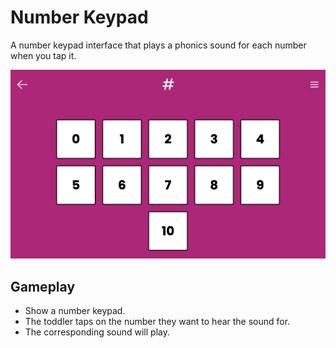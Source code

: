 # Number Keypad

A number keypad interface that plays a phonics sound for each number when you tap it.

[![Number Keypad](../../../public/screenshots/number-keypad.png)](https://mykeels.github.io/toddler-games/#/number-keypad)

## Gameplay

- Show a number keypad.
- The toddler taps on the number they want to hear the sound for.
- The corresponding sound will play.
